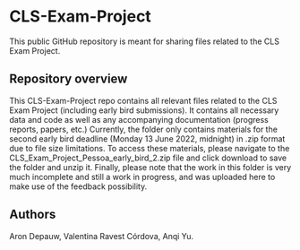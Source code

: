 # CLS-Exam-Project
This public GitHub repository is meant for sharing files related to the CLS Exam Project.

## Repository overview
This CLS-Exam-Project repo contains all relevant files related to the CLS Exam Project (including early bird submissions). It contains all necessary data and code as well as any accompanying documentation (progress reports, papers, etc.) Currently, the folder only contains materials for the second early bird deadline (Monday 13 June 2022, midnight) in .zip format due to file size limitations. To access these materials, please navigate to the CLS_Exam_Project_Pessoa_early_bird_2.zip file and click download to save the folder and unzip it. Finally, please note that the work in this folder is very much incomplete and still a work in progress, and was uploaded here to make use of the feedback possibility.

## Authors
Aron Depauw,
Valentina Ravest Córdova,
Anqi Yu.
